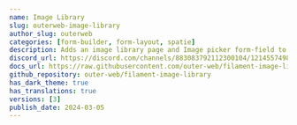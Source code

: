 ```yaml
---
name: Image Library
slug: outerweb-image-library
author_slug: outerweb
categories: [form-builder, form-layout, spatie]
description: Adds an image library page and Image picker form-field to Filament with the ability to upload, crop, and manage images.
discord_url: https://discord.com/channels/883083792112300104/1214557498791563264
docs_url: https://raw.githubusercontent.com/outer-web/filament-image-library/main/README.md
github_repository: outer-web/filament-image-library
has_dark_theme: true
has_translations: true
versions: [3]
publish_date: 2024-03-05
---
```

